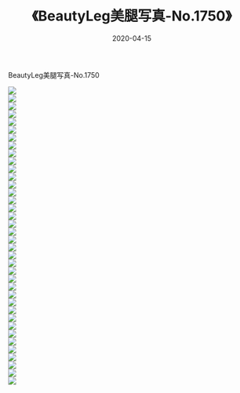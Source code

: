 ﻿---
layout: post
title:  《BeautyLeg美腿写真-No.1750》
date:   2020-04-15
img: http://img.660000.xyz/Sharelink/网络美图/2020/BeautyLeg美腿写真-No.1750/000.jpg
categories: [美女, 清纯, 唯美]
---

BeautyLeg美腿写真-No.1750

  ![](http://img.660000.xyz/Sharelink/网络美图/2020/BeautyLeg美腿写真-No.1750/001.jpg) <br> ![](http://img.660000.xyz/Sharelink/网络美图/2020/BeautyLeg美腿写真-No.1750/002.jpg) <br> ![](http://img.660000.xyz/Sharelink/网络美图/2020/BeautyLeg美腿写真-No.1750/003.jpg) <br> ![](http://img.660000.xyz/Sharelink/网络美图/2020/BeautyLeg美腿写真-No.1750/004.jpg) <br> ![](http://img.660000.xyz/Sharelink/网络美图/2020/BeautyLeg美腿写真-No.1750/005.jpg) <br> ![](http://img.660000.xyz/Sharelink/网络美图/2020/BeautyLeg美腿写真-No.1750/006.jpg) <br> ![](http://img.660000.xyz/Sharelink/网络美图/2020/BeautyLeg美腿写真-No.1750/007.jpg) <br> ![](http://img.660000.xyz/Sharelink/网络美图/2020/BeautyLeg美腿写真-No.1750/008.jpg) <br> ![](http://img.660000.xyz/Sharelink/网络美图/2020/BeautyLeg美腿写真-No.1750/009.jpg) <br> ![](http://img.660000.xyz/Sharelink/网络美图/2020/BeautyLeg美腿写真-No.1750/010.jpg) <br> ![](http://img.660000.xyz/Sharelink/网络美图/2020/BeautyLeg美腿写真-No.1750/011.jpg) <br> ![](http://img.660000.xyz/Sharelink/网络美图/2020/BeautyLeg美腿写真-No.1750/012.jpg) <br> ![](http://img.660000.xyz/Sharelink/网络美图/2020/BeautyLeg美腿写真-No.1750/013.jpg) <br> ![](http://img.660000.xyz/Sharelink/网络美图/2020/BeautyLeg美腿写真-No.1750/014.jpg) <br> ![](http://img.660000.xyz/Sharelink/网络美图/2020/BeautyLeg美腿写真-No.1750/015.jpg) <br> ![](http://img.660000.xyz/Sharelink/网络美图/2020/BeautyLeg美腿写真-No.1750/016.jpg) <br> ![](http://img.660000.xyz/Sharelink/网络美图/2020/BeautyLeg美腿写真-No.1750/017.jpg) <br> ![](http://img.660000.xyz/Sharelink/网络美图/2020/BeautyLeg美腿写真-No.1750/018.jpg) <br> ![](http://img.660000.xyz/Sharelink/网络美图/2020/BeautyLeg美腿写真-No.1750/019.jpg) <br> ![](http://img.660000.xyz/Sharelink/网络美图/2020/BeautyLeg美腿写真-No.1750/020.jpg) <br> ![](http://img.660000.xyz/Sharelink/网络美图/2020/BeautyLeg美腿写真-No.1750/021.jpg) <br> ![](http://img.660000.xyz/Sharelink/网络美图/2020/BeautyLeg美腿写真-No.1750/022.jpg) <br> ![](http://img.660000.xyz/Sharelink/网络美图/2020/BeautyLeg美腿写真-No.1750/023.jpg) <br> ![](http://img.660000.xyz/Sharelink/网络美图/2020/BeautyLeg美腿写真-No.1750/024.jpg) <br> ![](http://img.660000.xyz/Sharelink/网络美图/2020/BeautyLeg美腿写真-No.1750/025.jpg) <br> ![](http://img.660000.xyz/Sharelink/网络美图/2020/BeautyLeg美腿写真-No.1750/026.jpg) <br> ![](http://img.660000.xyz/Sharelink/网络美图/2020/BeautyLeg美腿写真-No.1750/027.jpg) <br> ![](http://img.660000.xyz/Sharelink/网络美图/2020/BeautyLeg美腿写真-No.1750/028.jpg) <br> ![](http://img.660000.xyz/Sharelink/网络美图/2020/BeautyLeg美腿写真-No.1750/029.jpg) <br> ![](http://img.660000.xyz/Sharelink/网络美图/2020/BeautyLeg美腿写真-No.1750/030.jpg) <br> ![](http://img.660000.xyz/Sharelink/网络美图/2020/BeautyLeg美腿写真-No.1750/031.jpg) <br> ![](http://img.660000.xyz/Sharelink/网络美图/2020/BeautyLeg美腿写真-No.1750/032.jpg) <br> ![](http://img.660000.xyz/Sharelink/网络美图/2020/BeautyLeg美腿写真-No.1750/033.jpg) <br> ![](http://img.660000.xyz/Sharelink/网络美图/2020/BeautyLeg美腿写真-No.1750/034.jpg) <br> ![](http://img.660000.xyz/Sharelink/网络美图/2020/BeautyLeg美腿写真-No.1750/035.jpg) <br> ![](http://img.660000.xyz/Sharelink/网络美图/2020/BeautyLeg美腿写真-No.1750/036.jpg) <br> ![](http://img.660000.xyz/Sharelink/网络美图/2020/BeautyLeg美腿写真-No.1750/037.jpg) <br> ![](http://img.660000.xyz/Sharelink/网络美图/2020/BeautyLeg美腿写真-No.1750/038.jpg) <br>